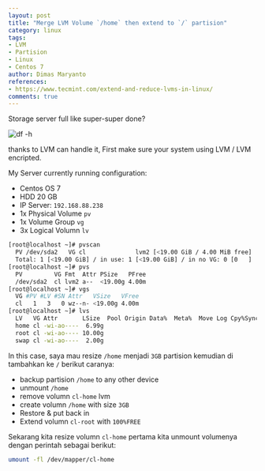 ```yaml
---
layout: post
title: "Merge LVM Volume `/home` then extend to `/` partision"
category: linux
tags: 
- LVM
- Partision
- Linux
- Centos 7
author: Dimas Maryanto
references:
- https://www.tecmint.com/extend-and-reduce-lvms-in-linux/
comments: true
---
```


Storage server full like super-super done? 

![df -h]({{site.baseurl}}/assets/img/posts/resize-lvm/1-df-h.png)

thanks to LVM can handle it, First make sure your system using LVM / LVM encripted. 

My Server currently running configuration:

- Centos OS 7
- HDD 20 GB
- IP Server: `192.168.88.238`
- 1x Physical Volume `pv`
- 1x Volume Group `vg`
- 3x Logical Volumn `lv`

```bash
[root@localhost ~]# pvscan
  PV /dev/sda2   VG cl              lvm2 [<19.00 GiB / 4.00 MiB free]
  Total: 1 [<19.00 GiB] / in use: 1 [<19.00 GiB] / in no VG: 0 [0   ]
[root@localhost ~]# pvs
  PV         VG Fmt  Attr PSize   PFree
  /dev/sda2  cl lvm2 a--  <19.00g 4.00m
[root@localhost ~]# vgs
  VG #PV #LV #SN Attr   VSize   VFree
  cl   1   3   0 wz--n- <19.00g 4.00m
[root@localhost ~]# lvs
  LV   VG Attr       LSize  Pool Origin Data%  Meta%  Move Log Cpy%Sync Convert
  home cl -wi-ao----  6.99g
  root cl -wi-ao---- 10.00g
  swap cl -wi-ao----  2.00g
```

In this case, saya mau resize `/home` menjadi `3GB` partision kemudian di tambahkan ke `/` berikut caranya:

- backup partision `/home` to any other device
- unmount `/home`
- remove volumn `cl-home` lvm
- create volumn `/home` with size `3GB`
- Restore & put back in
- Extend volumn `cl-root` with `100%FREE`

<!--more-->

Sekarang kita resize volumn `cl-home` pertama kita unmount volumenya dengan perintah sebagai berikut:

```bash
umount -fl /dev/mapper/cl-home
```